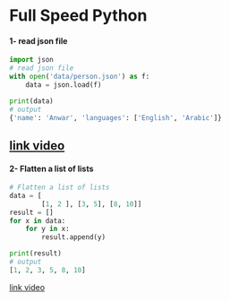 # Full Speed Python
#### 1- read json file
```Python
import json
# read json file
with open('data/person.json') as f:
    data = json.load(f)

print(data)
# output 
{'name': 'Anwar', 'languages': ['English', 'Arabic']}
```
<a href="https://youtu.be/hoCrOl6FSGY">link video</a>
-----------------------------------------------------------
#### 2- Flatten a list of lists
```Python
# Flatten a list of lists
data = [
        [1, 2 ], [3, 5], [8, 10]]
result = []
for x in data:
    for y in x:
        result.append(y)

print(result)
# output 
[1, 2, 3, 5, 8, 10]
```
<a href="#">link video</a>